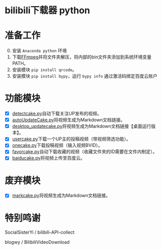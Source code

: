 # bilibili下载器  python

# 准备工作
0. 安装 `Anaconda python` 环境
1. 下载[FFmpeg](https://www.gyan.dev/ffmpeg/builds/ffmpeg-release-full.7z)并将文件夹解压，将内部的bin文件夹添加到系统环境变量PATH。
2. 安装模块 `pip install qrcode`。
3. 安装模块 `pip install bypy`，运行 `bypy info` 通过激活码绑定百度云账户

# 功能模块

- [x] [detectcake.py](./detectcake.py)自动下载关注UP发布的视频。
- [x] [autoUpdateCake.py](./autoUpdateCake.py)将视频生成为Markdown文档链接。
- [x] [desktop_updatecake.py](./desktop_updatecake.py)将视频生成为Markdown文档链接【桌面运行版本】。
- [x] [usercake.py](./usercake.py)下载一个UP主的投稿视频（带视频筛选功能）。
- [x] [onecake.py](./usercake.py)下载投稿视频（输入视频BVID）。
- [x] [favorcake.py](./favorcake.py)自动下载收藏的视频（收藏文件夹的ID需要在文件内制定）。
- [x] [baiducake.py](./baiducake.py)将视频上传至百度云。

# 废弃模块

- [x] [markcake.py](./markcake.py)将视频生成为Markdown文档链接。

# 特别鸣谢

SocialSisterYi / bilibili-API-collect

blogwy / BilibiliVideoDownload



